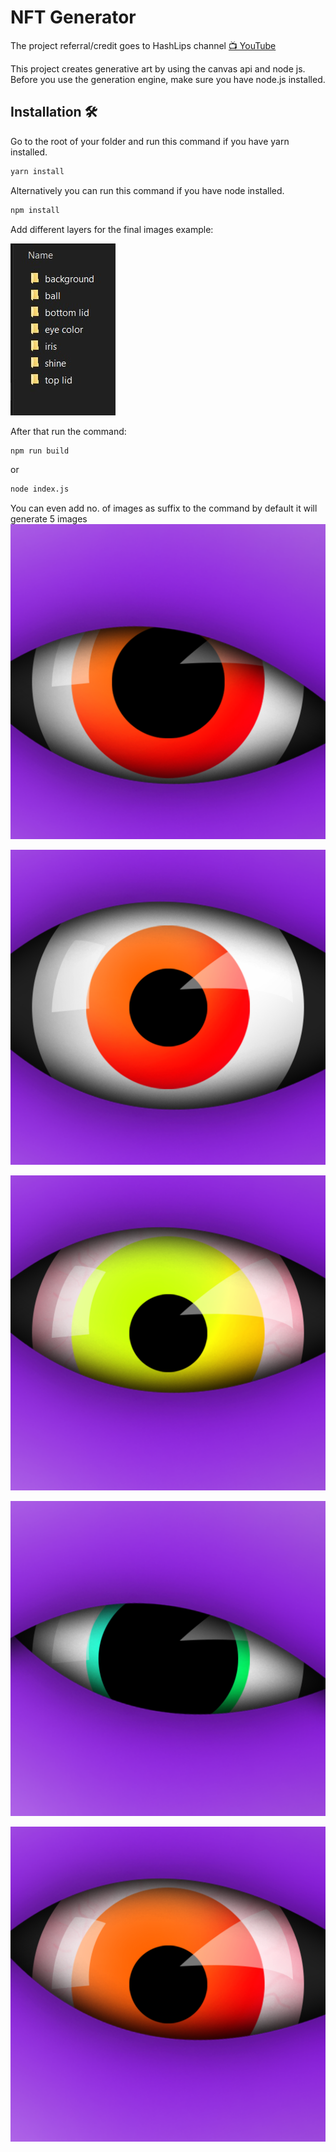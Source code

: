 
# NFT Generator

The project referral/credit goes to HashLips channel [📺 YouTube](https://www.youtube.com/channel/UC1LV4_VQGBJHTJjEWUmy8nA)

This project creates generative art by using the canvas api and node js. Before you use the generation engine, make sure you have node.js installed.

## Installation 🛠️
Go to the root of your folder and run this command if you have yarn installed.

```sh
yarn install
```

Alternatively you can run this command if you have node installed.

```sh
npm install
```
Add different layers for the final images example:

![yello](https://github.com/prashant54singh/NFT-Generator/blob/master/layers/Screenshot%202022-12-05%20140645.jpg?raw=true)

After that run the command:
```sh
npm run build
```

or

```sh
node index.js
```

You can even add no. of images as suffix to the command by default it will generate 5 images
![1](https://github.com/prashant54singh/NFT-Generator/blob/master/layers/build/1.png?raw=true)


![1](https://github.com/prashant54singh/NFT-Generator/blob/master/layers/build/2.png?raw=true)


![1](https://github.com/prashant54singh/NFT-Generator/blob/master/layers/build/4.png?raw=true)


![1](https://github.com/prashant54singh/NFT-Generator/blob/master/layers/build/5.png?raw=true)


![1](https://github.com/prashant54singh/NFT-Generator/blob/master/layers/build/3.png?raw=true)


